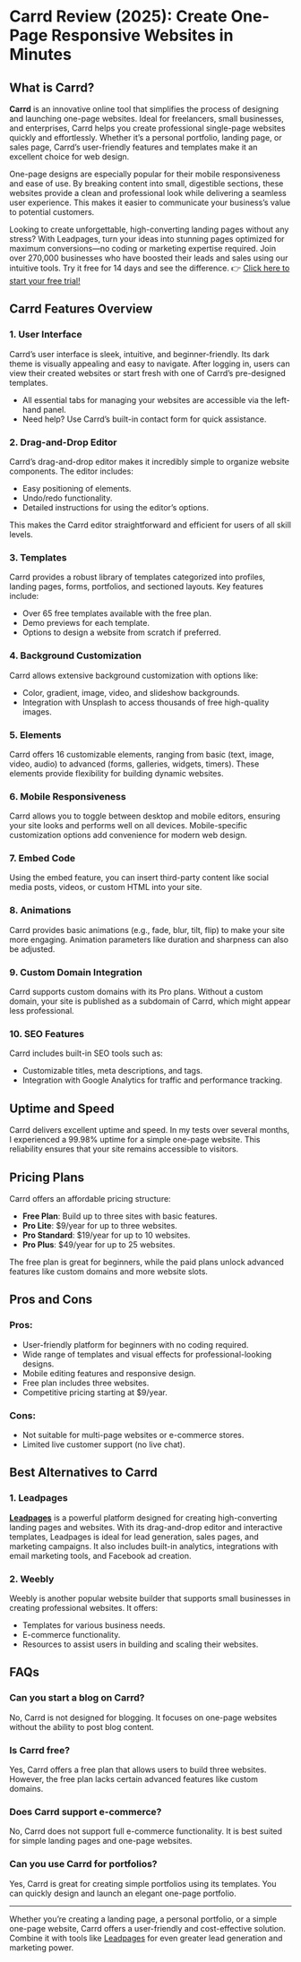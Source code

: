# Carrd Review (2025): Create One-Page Responsive Websites in Minutes

## What is Carrd?

**Carrd** is an innovative online tool that simplifies the process of designing and launching one-page websites. Ideal for freelancers, small businesses, and enterprises, Carrd helps you create professional single-page websites quickly and effortlessly. Whether it’s a personal portfolio, landing page, or sales page, Carrd’s user-friendly features and templates make it an excellent choice for web design.

One-page designs are especially popular for their mobile responsiveness and ease of use. By breaking content into small, digestible sections, these websites provide a clean and professional look while delivering a seamless user experience. This makes it easier to communicate your business’s value to potential customers.

Looking to create unforgettable, high-converting landing pages without any stress? With Leadpages, turn your ideas into stunning pages optimized for maximum conversions—no coding or marketing expertise required. Join over 270,000 businesses who have boosted their leads and sales using our intuitive tools. Try it free for 14 days and see the difference. 👉 [Click here to start your free trial!](https://bit.ly/LEadPages)

## Carrd Features Overview

### 1. User Interface

Carrd’s user interface is sleek, intuitive, and beginner-friendly. Its dark theme is visually appealing and easy to navigate. After logging in, users can view their created websites or start fresh with one of Carrd’s pre-designed templates.

- All essential tabs for managing your websites are accessible via the left-hand panel.
- Need help? Use Carrd’s built-in contact form for quick assistance.

### 2. Drag-and-Drop Editor

Carrd’s drag-and-drop editor makes it incredibly simple to organize website components. The editor includes:

- Easy positioning of elements.
- Undo/redo functionality.
- Detailed instructions for using the editor’s options.

This makes the Carrd editor straightforward and efficient for users of all skill levels.

### 3. Templates

Carrd provides a robust library of templates categorized into profiles, landing pages, forms, portfolios, and sectioned layouts. Key features include:

- Over 65 free templates available with the free plan.
- Demo previews for each template.
- Options to design a website from scratch if preferred.

### 4. Background Customization

Carrd allows extensive background customization with options like:

- Color, gradient, image, video, and slideshow backgrounds.
- Integration with Unsplash to access thousands of free high-quality images.

### 5. Elements

Carrd offers 16 customizable elements, ranging from basic (text, image, video, audio) to advanced (forms, galleries, widgets, timers). These elements provide flexibility for building dynamic websites.

### 6. Mobile Responsiveness

Carrd allows you to toggle between desktop and mobile editors, ensuring your site looks and performs well on all devices. Mobile-specific customization options add convenience for modern web design.

### 7. Embed Code

Using the embed feature, you can insert third-party content like social media posts, videos, or custom HTML into your site.

### 8. Animations

Carrd provides basic animations (e.g., fade, blur, tilt, flip) to make your site more engaging. Animation parameters like duration and sharpness can also be adjusted.

### 9. Custom Domain Integration

Carrd supports custom domains with its Pro plans. Without a custom domain, your site is published as a subdomain of Carrd, which might appear less professional.

### 10. SEO Features

Carrd includes built-in SEO tools such as:

- Customizable titles, meta descriptions, and tags.
- Integration with Google Analytics for traffic and performance tracking.

## Uptime and Speed

Carrd delivers excellent uptime and speed. In my tests over several months, I experienced a 99.98% uptime for a simple one-page website. This reliability ensures that your site remains accessible to visitors.

## Pricing Plans

Carrd offers an affordable pricing structure:

- **Free Plan**: Build up to three sites with basic features.
- **Pro Lite**: $9/year for up to three websites.
- **Pro Standard**: $19/year for up to 10 websites.
- **Pro Plus**: $49/year for up to 25 websites.

The free plan is great for beginners, while the paid plans unlock advanced features like custom domains and more website slots.

## Pros and Cons

### Pros:

- User-friendly platform for beginners with no coding required.
- Wide range of templates and visual effects for professional-looking designs.
- Mobile editing features and responsive design.
- Free plan includes three websites.
- Competitive pricing starting at $9/year.

### Cons:

- Not suitable for multi-page websites or e-commerce stores.
- Limited live customer support (no live chat).

## Best Alternatives to Carrd

### 1. Leadpages

[**Leadpages**](https://bit.ly/LEadPages) is a powerful platform designed for creating high-converting landing pages and websites. With its drag-and-drop editor and interactive templates, Leadpages is ideal for lead generation, sales pages, and marketing campaigns. It also includes built-in analytics, integrations with email marketing tools, and Facebook ad creation.

### 2. Weebly

Weebly is another popular website builder that supports small businesses in creating professional websites. It offers:

- Templates for various business needs.
- E-commerce functionality.
- Resources to assist users in building and scaling their websites.

## FAQs

### Can you start a blog on Carrd?

No, Carrd is not designed for blogging. It focuses on one-page websites without the ability to post blog content.

### Is Carrd free?

Yes, Carrd offers a free plan that allows users to build three websites. However, the free plan lacks certain advanced features like custom domains.

### Does Carrd support e-commerce?

No, Carrd does not support full e-commerce functionality. It is best suited for simple landing pages and one-page websites.

### Can you use Carrd for portfolios?

Yes, Carrd is great for creating simple portfolios using its templates. You can quickly design and launch an elegant one-page portfolio.

---

Whether you’re creating a landing page, a personal portfolio, or a simple one-page website, Carrd offers a user-friendly and cost-effective solution. Combine it with tools like [Leadpages](https://bit.ly/LEadPages) for even greater lead generation and marketing power.
